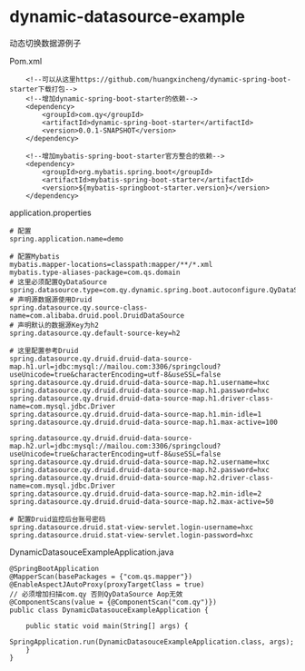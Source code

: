 # dynamic-datasource-example
动态切换数据源例子


Pom.xml
        
        <!--可以从这里https://github.com/huangxincheng/dynamic-spring-boot-starter下载打包-->
        <!--增加dynamic-spring-boot-starter的依赖-->
        <dependency>
            <groupId>com.qy</groupId>
            <artifactId>dynamic-spring-boot-starter</artifactId>
            <version>0.0.1-SNAPSHOT</version>
        </dependency>

        <!--增加mybatis-spring-boot-starter官方整合的依赖-->
        <dependency>
            <groupId>org.mybatis.spring.boot</groupId>
            <artifactId>mybatis-spring-boot-starter</artifactId>
            <version>${mybatis-springboot-starter.version}</version>
        </dependency>
        
application.properties

    # 配置
    spring.application.name=demo

    # 配置Mybatis
    mybatis.mapper-locations=classpath:mapper/**/*.xml
    mybatis.type-aliases-package=com.qs.domain
    # 这里必须配置QyDataSource
    spring.datasource.type=com.qy.dynamic.spring.boot.autoconfigure.QyDataSource
    # 声明源数据源使用Druid
    spring.datasource.qy.source-class-name=com.alibaba.druid.pool.DruidDataSource
    # 声明默认的数据源Key为h2
    spring.datasource.qy.default-source-key=h2

    # 这里配置参考Druid
    spring.datasource.qy.druid.druid-data-source-map.h1.url=jdbc:mysql://mailou.com:3306/springcloud?useUnicode=true&characterEncoding=utf-8&useSSL=false
    spring.datasource.qy.druid.druid-data-source-map.h1.username=hxc
    spring.datasource.qy.druid.druid-data-source-map.h1.password=hxc
    spring.datasource.qy.druid.druid-data-source-map.h1.driver-class-name=com.mysql.jdbc.Driver
    spring.datasource.qy.druid.druid-data-source-map.h1.min-idle=1
    spring.datasource.qy.druid.druid-data-source-map.h1.max-active=100

    spring.datasource.qy.druid.druid-data-source-map.h2.url=jdbc:mysql://mailou.com:3306/springcloud?useUnicode=true&characterEncoding=utf-8&useSSL=false
    spring.datasource.qy.druid.druid-data-source-map.h2.username=hxc
    spring.datasource.qy.druid.druid-data-source-map.h2.password=hxc
    spring.datasource.qy.druid.druid-data-source-map.h2.driver-class-name=com.mysql.jdbc.Driver
    spring.datasource.qy.druid.druid-data-source-map.h2.min-idle=2
    spring.datasource.qy.druid.druid-data-source-map.h2.max-active=50

    # 配置Druid监控后台账号密码
    spring.datasource.druid.stat-view-servlet.login-username=hxc
    spring.datasource.druid.stat-view-servlet.login-password=hxc
    
  DynamicDatasouceExampleApplication.java
  
    @SpringBootApplication
    @MapperScan(basePackages = {"com.qs.mapper"})
    @EnableAspectJAutoProxy(proxyTargetClass = true)
    // 必须增加扫描com.qy 否则QyDataSource Aop无效
    @ComponentScans(value = {@ComponentScan("com.qy")})
    public class DynamicDatasouceExampleApplication {

        public static void main(String[] args) {
            SpringApplication.run(DynamicDatasouceExampleApplication.class, args);
        }
    }
